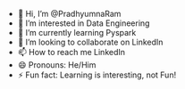 - 👋 Hi, I’m @PradhyumnaRam
- 👀 I’m interested in Data Engineering
- 🌱 I’m currently learning Pyspark
- 💞️ I’m looking to collaborate on LinkedIn
- 📫 How to reach me LinkedIn
- 😄 Pronouns: He/Him
- ⚡ Fun fact: Learning is interesting, not Fun!

<!---
PradhyumnaRam/PradhyumnaRam is a ✨ special ✨ repository because its `README.md` (this file) appears on your GitHub profile.
You can click the Preview link to take a look at your changes.
--->
